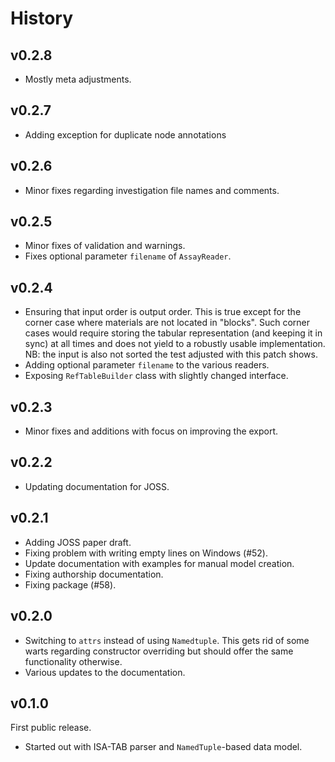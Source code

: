 # History

## v0.2.8

- Mostly meta adjustments.

## v0.2.7

- Adding exception for duplicate node annotations

## v0.2.6

- Minor fixes regarding investigation file names and comments.

## v0.2.5

- Minor fixes of validation and warnings.
- Fixes optional parameter `filename` of `AssayReader`.

## v0.2.4

- Ensuring that input order is output order.
  This is true except for the corner case where materials are not located in "blocks".
  Such corner cases would require storing the tabular representation (and keeping it in sync) at all times and does not yield to a robustly usable implementation.
  NB: the input is also not sorted the test adjusted with this patch shows.
- Adding optional parameter `filename` to the various readers.
- Exposing `RefTableBuilder` class with slightly changed interface.

## v0.2.3

- Minor fixes and additions with focus on improving the export.

## v0.2.2

- Updating documentation for JOSS.

## v0.2.1

- Adding JOSS paper draft.
- Fixing problem with writing empty lines on Windows (#52).
- Update documentation with examples for manual model creation.
- Fixing authorship documentation.
- Fixing package (#58).

## v0.2.0

- Switching to `attrs` instead of using `Namedtuple`.
  This gets rid of some warts regarding constructor overriding but should offer the same functionality otherwise.
- Various updates to the documentation.

## v0.1.0

First public release.

- Started out with ISA-TAB parser and `NamedTuple`-based data model.
